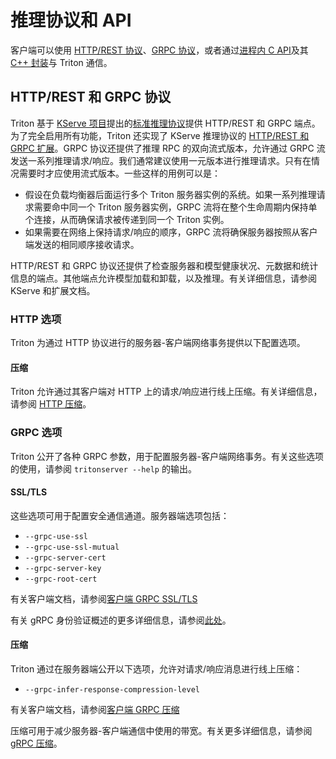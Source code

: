 <!--
# Copyright 2018-2023, NVIDIA CORPORATION & AFFILIATES. All rights reserved.
#
# Redistribution and use in source and binary forms, with or without
# modification, are permitted provided that the following conditions
# are met:
#  * Redistributions of source code must retain the above copyright
#    notice, this list of conditions and the following disclaimer.
#  * Redistributions in binary form must reproduce the above copyright
#    notice, this list of conditions and the following disclaimer in the
#    documentation and/or other materials provided with the distribution.
#  * Neither the name of NVIDIA CORPORATION nor the names of its
#    contributors may be used to endorse or promote products derived
#    from this software without specific prior written permission.
#
# THIS SOFTWARE IS PROVIDED BY THE COPYRIGHT HOLDERS ``AS IS'' AND ANY
# EXPRESS OR IMPLIED WARRANTIES, INCLUDING, BUT NOT LIMITED TO, THE
# IMPLIED WARRANTIES OF MERCHANTABILITY AND FITNESS FOR A PARTICULAR
# PURPOSE ARE DISCLAIMED.  IN NO EVENT SHALL THE COPYRIGHT OWNER OR
# CONTRIBUTORS BE LIABLE FOR ANY DIRECT, INDIRECT, INCIDENTAL, SPECIAL,
# EXEMPLARY, OR CONSEQUENTIAL DAMAGES (INCLUDING, BUT NOT LIMITED TO,
# PROCUREMENT OF SUBSTITUTE GOODS OR SERVICES; LOSS OF USE, DATA, OR
# PROFITS; OR BUSINESS INTERRUPTION) HOWEVER CAUSED AND ON ANY THEORY
# OF LIABILITY, WHETHER IN CONTRACT, STRICT LIABILITY, OR TORT
# (INCLUDING NEGLIGENCE OR OTHERWISE) ARISING IN ANY WAY OUT OF THE USE
# OF THIS SOFTWARE, EVEN IF ADVISED OF THE POSSIBILITY OF SUCH DAMAGE.
-->

# 推理协议和 API

客户端可以使用 [HTTP/REST 协议](#httprest-and-grpc-protocols)、[GRPC 协议](#httprest-and-grpc-protocols)，或者通过[进程内 C API](#in-process-triton-server-api)及其[C++ 封装](https://github.com/triton-inference-server/developer_tools/tree/main/server)与 Triton 通信。

## HTTP/REST 和 GRPC 协议

Triton 基于 [KServe 项目](https://github.com/kserve)提出的[标准推理协议](https://github.com/kserve/kserve/tree/master/docs/predict-api/v2)提供 HTTP/REST 和 GRPC 端点。为了完全启用所有功能，Triton 还实现了 KServe 推理协议的 [HTTP/REST 和 GRPC 扩展](https://github.com/triton-inference-server/server/tree/main/docs/protocol)。GRPC 协议还提供了推理 RPC 的双向流式版本，允许通过 GRPC 流发送一系列推理请求/响应。我们通常建议使用一元版本进行推理请求。只有在情况需要时才应使用流式版本。一些这样的用例可以是：

* 假设在负载均衡器后面运行多个 Triton 服务器实例的系统。如果一系列推理请求需要命中同一个 Triton 服务器实例，GRPC 流将在整个生命周期内保持单个连接，从而确保请求被传递到同一个 Triton 实例。
* 如果需要在网络上保持请求/响应的顺序，GRPC 流将确保服务器按照从客户端发送的相同顺序接收请求。

HTTP/REST 和 GRPC 协议还提供了检查服务器和模型健康状况、元数据和统计信息的端点。其他端点允许模型加载和卸载，以及推理。有关详细信息，请参阅 KServe 和扩展文档。

### HTTP 选项
Triton 为通过 HTTP 协议进行的服务器-客户端网络事务提供以下配置选项。

#### 压缩

Triton 允许通过其客户端对 HTTP 上的请求/响应进行线上压缩。有关详细信息，请参阅 [HTTP 压缩](https://github.com/triton-inference-server/client/tree/main#compression)。

### GRPC 选项
Triton 公开了各种 GRPC 参数，用于配置服务器-客户端网络事务。有关这些选项的使用，请参阅 `tritonserver --help` 的输出。

#### SSL/TLS

这些选项可用于配置安全通信通道。服务器端选项包括：

* `--grpc-use-ssl`
* `--grpc-use-ssl-mutual`
* `--grpc-server-cert`
* `--grpc-server-key`
* `--grpc-root-cert`

有关客户端文档，请参阅[客户端 GRPC SSL/TLS](https://github.com/triton-inference-server/client/tree/main#ssltls)

有关 gRPC 身份验证概述的更多详细信息，请参阅[此处](https://grpc.io/docs/guides/auth/)。

#### 压缩

Triton 通过在服务器端公开以下选项，允许对请求/响应消息进行线上压缩：

* `--grpc-infer-response-compression-level`

有关客户端文档，请参阅[客户端 GRPC 压缩](https://github.com/triton-inference-server/client/tree/main#compression-1)

压缩可用于减少服务器-客户端通信中使用的带宽。有关更多详细信息，请参阅 [gRPC 压缩](https://grpc.github.io/grpc/core/md_doc_compression.html)。